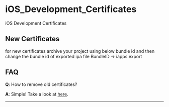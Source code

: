 # iOS_Development_Certificates

iOS Development Certificates

## New Certificates
for new certificates archive your project using below bundle id and then change the bundle id of exported ipa file
BundleID -> iapps.export

## FAQ

**Q**: How to remove old certificates?

**A**: Simple! Take a look at [here](https://stackoverflow.com/q/26732251/4565015).

---
